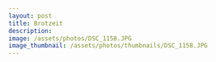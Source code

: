 ```yaml
---
layout: post
title: Brotzeit
description: 
image: /assets/photos/DSC_1158.JPG 
image_thumbnail: /assets/photos/thumbnails/DSC_1158.JPG 
---
```


